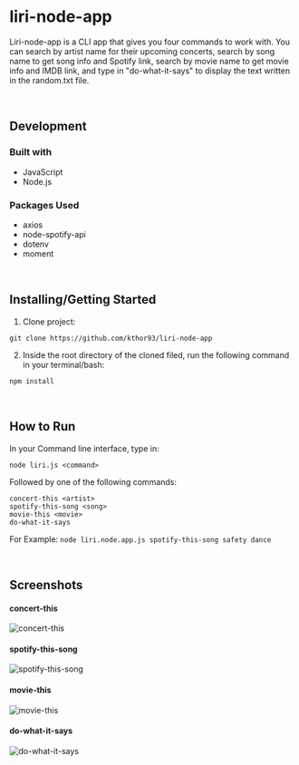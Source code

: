 # liri-node-app

Liri-node-app is a CLI app that gives you four commands to work with. You can search by artist name for their upcoming concerts, search by song name to get song info and Spotify link, search by movie name to get movie info and IMDB link, and type in "do-what-it-says" to display the text written in the random.txt file.

&nbsp;

 ## Development
 ### Built with
 * JavaScript
 * Node.js
 
 ### Packages Used
 * axios
 * node-spotify-api
 * dotenv
 * moment
 
 &nbsp;

## Installing/Getting Started
1. Clone project:

 `git clone https://github.com/kthor93/liri-node-app`
 
2. Inside the root directory of the cloned filed, run the following command in your terminal/bash:

 `npm install`
 
 &nbsp;
 
  ## How to Run
 In your Command line interface, type in:
 
 `node liri.js <command>`
 
 Followed by one of the following commands:
 
 `concert-this <artist>`\
 `spotify-this-song <song>`\
 `movie-this <movie>`\
 `do-what-it-says`
 
 For Example:
 `node liri.node.app.js spotify-this-song safety dance`
 
 &nbsp;

## Screenshots

#### concert-this
![concert-this](https://github.com/kthor93/liri-node-app/blob/master/screenshots/01%20concert-this.png)


#### spotify-this-song
![spotify-this-song](https://github.com/kthor93/liri-node-app/blob/master/screenshots/02%20spotify-this-song.png)


#### movie-this
![movie-this](https://github.com/kthor93/liri-node-app/blob/master/screenshots/03%20movie-this.png)


#### do-what-it-says
![do-what-it-says](https://github.com/kthor93/liri-node-app/blob/master/screenshots/04%20do-what-it-says.png)
